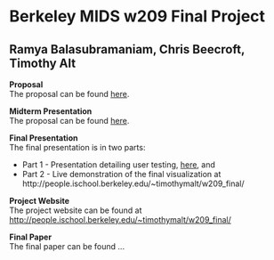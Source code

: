 #
<h1>Berkeley MIDS w209 Final Project</h1>
<h2>Ramya Balasubramaniam, Chris Beecroft, Timothy Alt</h2>

<b>Proposal</b><br>
The proposal can be found <a href="https://github.com/timothymalt/w209-final-project/blob/master/proposal/W209%20-%20Final%20Project%20Proposal%2C%20Chris%2C%20Ramya%20and%20Tim.pdf" target="_blank">here</a>.

<b>Midterm Presentation</b><br>
The proposal can be found <a href="https://github.com/timothymalt/w209-final-project/blob/master/proposal/W209%20-%20Final%20Project%20Proposal%2C%20Chris%2C%20Ramya%20and%20Tim.pdf" target="_blank">here</a>.

<b>Final Presentation</b><br>
The final presentation is in two parts:
<ul><li>Part 1 - Presentation detailing user testing, <a href="" target="_blank">here</a>, and </li>
  <li>Part 2 - Live demonstration of the final visualization at http://people.ischool.berkeley.edu/~timothymalt/w209_final/
</ul>  
  
<b>Project Website</b><br>
The project website can be found at <a href="http://people.ischool.berkeley.edu/~timothymalt/w209_final/" target="_blank">http://people.ischool.berkeley.edu/~timothymalt/w209_final/</a>
  
<b>Final Paper</b><br>
The final paper can be found ...
